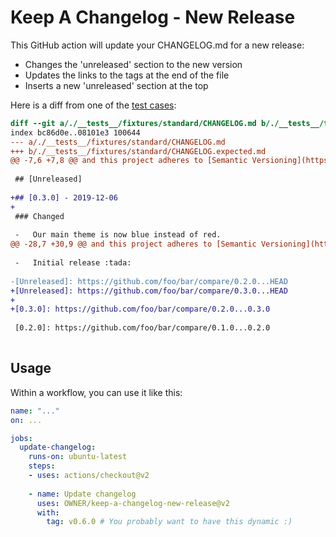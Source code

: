 # Keep A Changelog - New Release

This GitHub action will update your CHANGELOG.md for a new release:

- Changes the 'unreleased' section to the new version
- Updates the links to the tags at the end of the file
- Inserts a new 'unreleased' section at the top

Here is a diff from one of the [test cases](./__tests__/fixtures/standard):

```diff
diff --git a/./__tests__/fixtures/standard/CHANGELOG.md b/./__tests__/fixtures/standard/CHANGELOG.expected.md
index bc86d0e..08101e3 100644
--- a/./__tests__/fixtures/standard/CHANGELOG.md
+++ b/./__tests__/fixtures/standard/CHANGELOG.expected.md
@@ -7,6 +7,8 @@ and this project adheres to [Semantic Versioning](https://semver.org/spec/v2.0.0
 
 ## [Unreleased]
 
+## [0.3.0] - 2019-12-06
+
 ### Changed
 
 -   Our main theme is now blue instead of red.
@@ -28,7 +30,9 @@ and this project adheres to [Semantic Versioning](https://semver.org/spec/v2.0.0
 
 -   Initial release :tada:
 
-[Unreleased]: https://github.com/foo/bar/compare/0.2.0...HEAD
+[Unreleased]: https://github.com/foo/bar/compare/0.3.0...HEAD
+
+[0.3.0]: https://github.com/foo/bar/compare/0.2.0...0.3.0
 
 [0.2.0]: https://github.com/foo/bar/compare/0.1.0...0.2.0
 

```

## Usage

Within a workflow, you can use it like this:

```yaml
name: "..."
on: ...

jobs:
  update-changelog:
    runs-on: ubuntu-latest
    steps:
    - uses: actions/checkout@v2
    
    - name: Update changelog
      uses: OWNER/keep-a-changelog-new-release@v2
      with:
        tag: v0.6.0 # You probably want to have this dynamic :)
```



